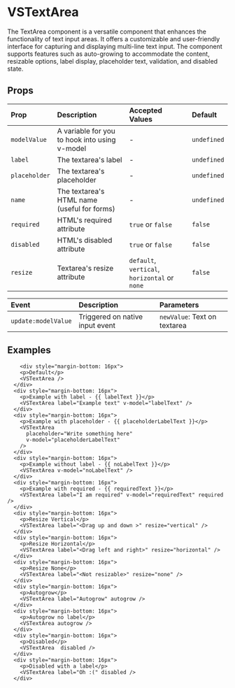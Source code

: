 # VSTextArea

The TextArea component is a versatile component that enhances the functionality of text input areas. It offers a customizable and user-friendly interface for capturing and displaying multi-line text input. The component supports features such as auto-growing to accommodate the content, resizable options, label display, placeholder text, validation, and disabled state.

## Props

| Prop          | Description                                   | Accepted Values                               | Default     |
| :------------ | :-------------------------------------------- | :-------------------------------------------- | :---------- |
| `modelValue`  | A variable for you to hook into using v-model | -                                             | `undefined` |
| `label`       | The textarea's label                          | -                                             | `undefined` |
| `placeholder` | The textarea's placeholder                    | -                                             | `undefined` |
| `name`        | The textarea's HTML name (useful for forms)   | -                                             | `undefined` |
| `required`    | HTML's required attribute                     | `true` or `false`                             | `false`     |
| `disabled`    | HTML's disabled attribute                     | `true` or `false`                             | `false`     |
| `resize`      | Textarea's resize attribute                   | `default`, `vertical`, `horizontal` or `none` | `false`     |

| Event               | Description                     | Parameters                   |
| :------------------ | :------------------------------ | :--------------------------- |
| `update:modelValue` | Triggered on native input event | `newValue`: Text on textarea |

## Examples
```vue
    <div style="margin-bottom: 16px">
    <p>Default</p>
    <VSTextArea />
  </div>
  <div style="margin-bottom: 16px">
    <p>Example with label - {{ labelText }}</p>
    <VSTextArea label="Example text" v-model="labelText" />
  </div>
  <div style="margin-bottom: 16px">
    <p>Example with placeholder - {{ placeholderLabelText }}</p>
    <VSTextArea
      placeholder="Write something here"
      v-model="placeholderLabelText"
    />
  </div>
  <div style="margin-bottom: 16px">
    <p>Example without label - {{ noLabelText }}</p>
    <VSTextArea v-model="noLabelText" />
  </div>
  <div style="margin-bottom: 16px">
    <p>Example with required - {{ requiredText }}</p>
    <VSTextArea label="I am required" v-model="requiredText" required />
  </div>
  <div style="margin-bottom: 16px">
    <p>Resize Vertical</p>
    <VSTextArea label="<Drag up and down >" resize="vertical" />
  </div>
  <div style="margin-bottom: 16px">
    <p>Resize Horizontal</p>
    <VSTextArea label="<Drag left and right>" resize="horizontal" />
  </div>
  <div style="margin-bottom: 16px">
    <p>Resize None</p>
    <VSTextArea label="<Not resizable>" resize="none" />
  </div>
  <div style="margin-bottom: 16px">
    <p>Autogrow</p>
    <VSTextArea label="Autogrow" autogrow />
  </div>
  <div style="margin-bottom: 16px">
    <p>Autogrow no label</p>
    <VSTextArea autogrow />
  </div>
  <div style="margin-bottom: 16px">
    <p>Disabled</p>
    <VSTextArea  disabled />
  </div>
  <div style="margin-bottom: 16px">
    <p>Disabled with a label</p>
    <VSTextArea label="Oh :(" disabled />
  </div>
  
```

<TextAreaExample />

<script setup>
import TextAreaExample from './TextareaExample.vue'
</script>
